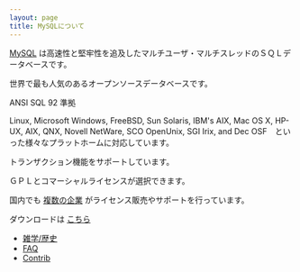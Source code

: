 ```yaml
---
layout: page
title: MySQLについて
---
```


[MySQL](http://www.mysql.com/) は高速性と堅牢性を追及したマルチユーザ・マルチスレッドのＳＱＬデータベースです。

世界で最も人気のあるオープンソースデータベースです。

ANSI SQL 92 準拠

Linux, Microsoft Windows, FreeBSD, Sun Solaris, IBM's AIX, Mac OS X, HP-UX, AIX, QNX, Novell NetWare, SCO OpenUnix, SGI Irix, and Dec OSF　といった様々なプラットホームに対応しています。

トランザクション機能をサポートしています。

ＧＰＬとコマーシャルライセンスが選択できます。

国内でも [複数の企業](http://www.mysql-partners-jp.biz/partner.html) がライセンス販売やサポートを行っています。

ダウンロードは [こちら](http://dev.mysql.com/downloads/)

- [雑学/歴史](history.html)
- [FAQ](faq.html)
- [Contrib](contrib.html)
